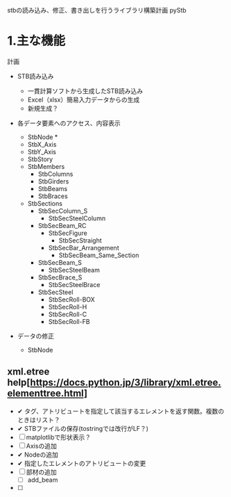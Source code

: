 stbの読み込み、修正、書き出しを行うライブラリ構築計画
pyStb

# 1.主な機能
計画
* STB読み込み
  * 一貫計算ソフトから生成したSTB読み込み
  * Excel（xlsx）簡易入力データからの生成
  * 新規生成？
* 各データ要素へのアクセス、内容表示
  * StbNode
    * 
  * StbX_Axis
  * StbY_Axis
  * StbStory
  * StbMembers
    * StbColumns
    * StbGirders
    * StbBeams
    * StbBraces
  * StbSections
    * StbSecColumn_S
      * StbSecSteelColumn
    * StbSecBeam_RC
      * StbSecFigure
        * StbSecStraight
      * StbSecBar_Arrangement
        * StbSecBeam_Same_Section
    * StbSecBeam_S
      * StbSecSteelBeam
    * StbSecBrace_S
      * StbSecSteelBrace
    * StbSecSteel
      * StbSecRoll-BOX
      * StbSecRoll-H
      * StbSecRoll-C
      * StbSecRoll-FB
      
* データの修正
  * StbNode

xml.etree help[https://docs.python.jp/3/library/xml.etree.elementtree.html]
-----
* ✔ タグ、アトリビュートを指定して該当するエレメントを返す関数。複数のときはリスト？
* ✔ STBファイルの保存(tostringでは改行がLF？)
* ☐ matplotlibで形状表示？
* ☐ Axisの追加
* ✔ Nodeの追加
* ✔ 指定したエレメントのアトリビュートの変更
* ☐ 部材の追加
  * ☐ add_beam
* ☐ 







